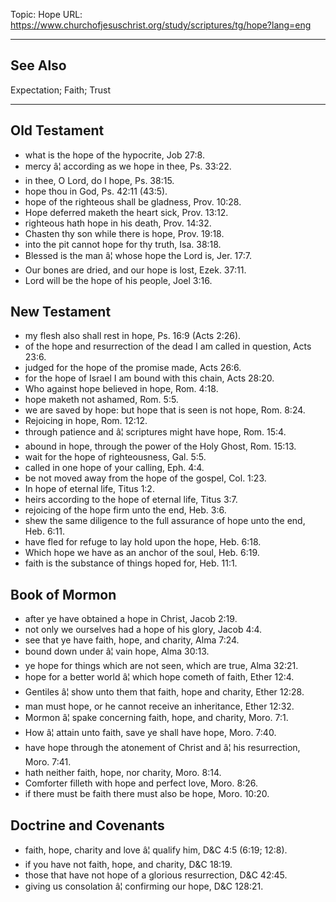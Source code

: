 Topic: Hope
URL: https://www.churchofjesuschrist.org/study/scriptures/tg/hope?lang=eng

---

## See Also

Expectation; Faith; Trust

---

## Old Testament

- what is the hope of the hypocrite, Job 27:8.
- mercy â¦ according as we hope in thee, Ps. 33:22.
- in thee, O Lord, do I hope, Ps. 38:15.
- hope thou in God, Ps. 42:11 (43:5).
- hope of the righteous shall be gladness, Prov. 10:28.
- Hope deferred maketh the heart sick, Prov. 13:12.
- righteous hath hope in his death, Prov. 14:32.
- Chasten thy son while there is hope, Prov. 19:18.
- into the pit cannot hope for thy truth, Isa. 38:18.
- Blessed is the man â¦ whose hope the Lord is, Jer. 17:7.
- Our bones are dried, and our hope is lost, Ezek. 37:11.
- Lord will be the hope of his people, Joel 3:16.

## New Testament

- my flesh also shall rest in hope, Ps. 16:9 (Acts 2:26).
- of the hope and resurrection of the dead I am called in question, Acts 23:6.
- judged for the hope of the promise made, Acts 26:6.
- for the hope of Israel I am bound with this chain, Acts 28:20.
- Who against hope believed in hope, Rom. 4:18.
- hope maketh not ashamed, Rom. 5:5.
- we are saved by hope: but hope that is seen is not hope, Rom. 8:24.
- Rejoicing in hope, Rom. 12:12.
- through patience and â¦ scriptures might have hope, Rom. 15:4.
- abound in hope, through the power of the Holy Ghost, Rom. 15:13.
- wait for the hope of righteousness, Gal. 5:5.
- called in one hope of your calling, Eph. 4:4.
- be not moved away from the hope of the gospel, Col. 1:23.
- In hope of eternal life, Titus 1:2.
- heirs according to the hope of eternal life, Titus 3:7.
- rejoicing of the hope firm unto the end, Heb. 3:6.
- shew the same diligence to the full assurance of hope unto the end, Heb. 6:11.
- have fled for refuge to lay hold upon the hope, Heb. 6:18.
- Which hope we have as an anchor of the soul, Heb. 6:19.
- faith is the substance of things hoped for, Heb. 11:1.

## Book of Mormon

- after ye have obtained a hope in Christ, Jacob 2:19.
- not only we ourselves had a hope of his glory, Jacob 4:4.
- see that ye have faith, hope, and charity, Alma 7:24.
- bound down under â¦ vain hope, Alma 30:13.
- ye hope for things which are not seen, which are true, Alma 32:21.
- hope for a better world â¦ which hope cometh of faith, Ether 12:4.
- Gentiles â¦ show unto them that faith, hope and charity, Ether 12:28.
- man must hope, or he cannot receive an inheritance, Ether 12:32.
- Mormon â¦ spake concerning faith, hope, and charity, Moro. 7:1.
- How â¦ attain unto faith, save ye shall have hope, Moro. 7:40.
- have hope through the atonement of Christ and â¦ his resurrection, Moro. 7:41.
- hath neither faith, hope, nor charity, Moro. 8:14.
- Comforter filleth with hope and perfect love, Moro. 8:26.
- if there must be faith there must also be hope, Moro. 10:20.

## Doctrine and Covenants

- faith, hope, charity and love â¦ qualify him, D&C 4:5 (6:19; 12:8).
- if you have not faith, hope, and charity, D&C 18:19.
- those that have not hope of a glorious resurrection, D&C 42:45.
- giving us consolation â¦ confirming our hope, D&C 128:21.

